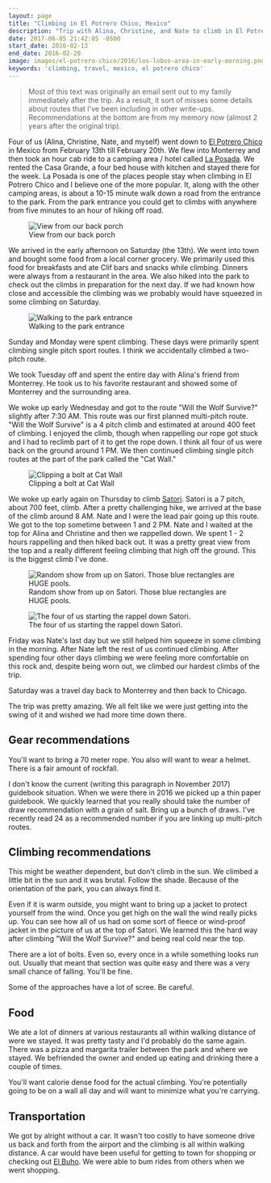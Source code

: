 ```yaml
---
layout: page
title: "Climbing in El Potrero Chico, Mexico"
description: "Trip with Alina, Christine, and Nate to climb in El Potrero Chico. This was some epic limestone climbing in a beautiful area."
date: 2017-06-05 21:42:05 -0500
start_date: 2016-02-13
end_date: 2016-02-20
image: images/el-potrero-chico/2016/los-lobos-area-in-early-morning.png
keywords: 'climbing, travel, mexico, el potrero chico'
---
```


> Most of this text was originally an email sent out to my family immediately after the trip. As a result, it sort of misses some details about routes that I've been including in other write-ups. Recommendations at the bottom are from my memory now (almost 2 years after the original trip).

Four of us (Alina, Christine, Nate, and myself) went down to [El Potrero Chico](http://potrerochico.org/) in Mexico from February 13th till February 20th. We flew into Monterrey and then took an hour cab ride to a camping area / hotel called [La Posada](http://potrerochico.org/listing/la-posada). We rented the Casa Grande, a four bed house with kitchen and stayed there for the week. La Posada is one of the places people stay when climbing in El Potrero Chico and I believe one of the more popular. It, along with the other camping areas, is about a 10-15 minute walk down a road from the entrance to the park. From the park entrance you could get to climbs with anywhere from five minutes to an hour of hiking off road.

<figure>
	  <img src="/images/el-potrero-chico/2016/view-from-back-porch.png" alt="View from our back porch">
    <figcaption>View from our back porch</figcaption>
</figure>

We arrived in the early afternoon on Saturday (the 13th). We went into town and bought some food from a local corner grocery. We primarily used this food for breakfasts and ate Clif bars and snacks while climbing. Dinners were always from a restaurant in the area. We also hiked into the park to check out the climbs in preparation for the next day. If we had known how close and accessible the climbing was we probably would have squeezed in some climbing on Saturday.

<figure>
	  <img src="/images/el-potrero-chico/2016/walking-into-el-potrero-chico.png" alt="Walking to the park entrance">
    <figcaption>Walking to the park entrance</figcaption>
</figure>

Sunday and Monday were spent climbing. These days were primarily spent climbing single pitch sport routes. I think we accidentally climbed a two-pitch route.

We took Tuesday off and spent the entire day with Alina's friend from Monterrey. He took us to his favorite restaurant and showed some of Monterrey and the surrounding area.

We woke up early Wednesday and got to the route "Will the Wolf Survive?" slightly after 7:30 AM. This route was our first planned multi-pitch route. "Will the Wolf Survive" is a 4 pitch climb and estimated at around 400 feet of climbing. I enjoyed the climb, though when rappelling our rope got stuck and I had to reclimb part of it to get the rope down. I think all four of us were back on the ground around 1 PM. We then continued climbing single pitch routes at the part of the park called the "Cat Wall."

<figure>
	  <img src="/images/el-potrero-chico/2016/jake-clipping-rope.jpg" alt="Clipping a bolt at Cat Wall">
    <figcaption>Clipping a bolt at Cat Wall</figcaption>
</figure>

We woke up early again on Thursday to climb [Satori](https://www.mountainproject.com/route/106198915/satori). Satori is a 7 pitch, about 700 feet, climb. After a pretty challenging hike, we arrived at the base of the climb around 8 AM. Nate and I were the lead pair going up this route. We got to the top sometime between 1 and 2 PM. Nate and I waited at the top for Alina and Christine and then we rappelled down. We spent 1 - 2 hours rappelling and then hiked back out. It was a pretty great view from the top and a really different feeling climbing that high off the ground. This is the biggest climb I've done.

<figure>
	  <img src="/images/el-potrero-chico/2016/satori-near-the-top.png" alt="Random show from up on Satori. Those blue rectangles are HUGE pools.">
    <figcaption>Random show from up on Satori. Those blue rectangles are HUGE pools.</figcaption>
</figure>

<figure>
	  <img src="/images/el-potrero-chico/2016/starting-the-descent-off-satori.jpg" alt="The four of us starting the rappel down Satori.">
    <figcaption>The four of us starting the rappel down Satori.</figcaption>
</figure>

Friday was Nate's last day but we still helped him squeeze in some climbing in the morning. After Nate left the rest of us continued climbing. After spending four other days climbing we were feeling more comfortable on this rock and, despite being worn out, we climbed our hardest climbs of the trip.

Saturday was a travel day back to Monterrey and then back to Chicago.

The trip was pretty amazing. We all felt like we were just getting into the swing of it and wished we had more time down there.


## Gear recommendations

You'll want to bring a 70 meter rope. You also will want to wear a helmet. There is a fair amount of rockfall.

I don't know the current (writing this paragraph in November 2017) guidebook situation. When we were there in 2016 we picked up a thin paper guidebook. We quickly learned that you really should take the number of draw recommendation with a grain of salt. Bring up a bunch of draws. I've recently read 24 as a recommended number if you are linking up multi-pitch routes.

## Climbing recommendations

This might be weather dependent, but don't climb in the sun. We climbed a little bit in the sun and it was brutal. Follow the shade. Because of the orientation of the park, you can always find it.

Even if it is warm outside, you might want to bring up a jacket to protect yourself from the wind. Once you get high on the wall the wind really picks up. You can see how all of us had on some sort of fleece or wind-proof jacket in the picture of us at the top of Satori. We learned this the hard way after climbing "Will the Wolf Survive?" and being real cold near the top.

There are a lot of bolts. Even so, every once in a while something looks run out. Usually that meant that section was quite easy and there was a very small chance of falling. You'll be fine.

Some of the approaches have a lot of scree. Be careful.

## Food

We ate a lot of dinners at various restaurants all within walking distance of were we stayed. It was pretty tasty and I'd probably do the same again. There was a pizza and margarita trailer between the park and where we stayed. We befriended the owner and ended up eating and drinking there a couple of times.

You'll want calorie dense food for the actual climbing. You're potentially going to be on a wall all day and will want to minimize what you're carrying. 

## Transportation

We got by alright without a car. It wasn't too costly to have someone drive us back and forth from the airport and the climbing is all within walking distance. A car would have been useful for getting to town for shopping or checking out [El Buho](http://potrerochico.org/listing/el-buho). We were able to bum rides from others when we went shopping.



